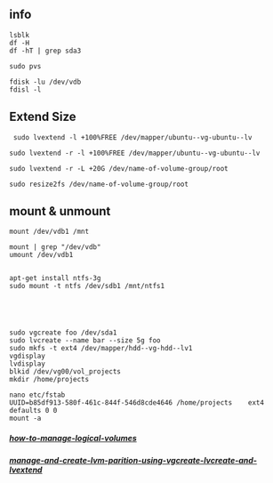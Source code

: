 ## info
```
lsblk
df -H
df -hT | grep sda3

sudo pvs

fdisk -lu /dev/vdb
fdisl -l

```


## Extend Size
```
 sudo lvextend -l +100%FREE /dev/mapper/ubuntu--vg-ubuntu--lv

sudo lvextend -r -l +100%FREE /dev/mapper/ubuntu--vg-ubuntu--lv

sudo lvextend -r -L +20G /dev/name-of-volume-group/root

sudo resize2fs /dev/name-of-volume-group/root

```

## mount & unmount
```
mount /dev/vdb1 /mnt

mount | grep "/dev/vdb"
umount /dev/vdb1


apt-get install ntfs-3g
sudo mount -t ntfs /dev/sdb1 /mnt/ntfs1



```
```


sudo vgcreate foo /dev/sda1
sudo lvcreate --name bar --size 5g foo
sudo mkfs -t ext4 /dev/mapper/hdd--vg-hdd--lv1
vgdisplay
lvdisplay
blkid /dev/vg00/vol_projects
mkdir /home/projects

nano etc/fstab
UUID=b85df913-580f-461c-844f-546d8cde4646 /home/projects	ext4 defaults 0 0
mount -a
```
##### [how-to-manage-logical-volumes](https://ubuntu.com/server/docs/how-to-manage-logical-volumes)
##### [manage-and-create-lvm-parition-using-vgcreate-lvcreate-and-lvextend](https://www.tecmint.com/manage-and-create-lvm-parition-using-vgcreate-lvcreate-and-lvextend/)
